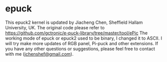# epuck

This epuck2 kernel is updated by Jiacheng Chen, Sheffield Hallam University, UK.
The original code please refer to https://github.com/gctronic/e-puck-library/tree/master/tool/ePic
The working mode of epuck or epuck2 used to be binary, I changed it to ASCII. 
I will try make more updates of RGB panel, Pi-puck and other extensions.
If you have any other questions or suggestions, please feel free to contact with me (jchenshef@gmail.com).

